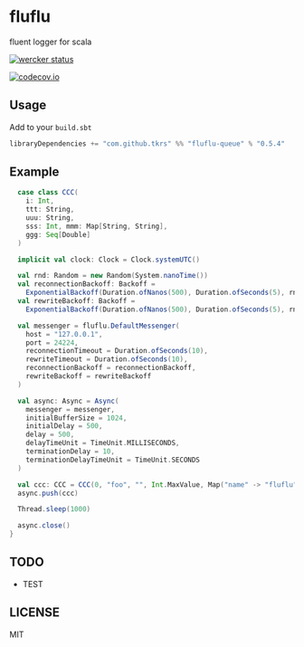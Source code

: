 # fluflu
fluent logger for scala

[![wercker status](https://app.wercker.com/status/d754e7976e64af6e1065568b43b27ac7/m "wercker status")](https://app.wercker.com/project/bykey/d754e7976e64af6e1065568b43b27ac7)

[![codecov.io](http://codecov.io/github/tkrs/fluflu/coverage.svg?branch=master)](http://codecov.io/github/tkrs/fluflu?branch=master)

## Usage

Add to your `build.sbt`

```scala
libraryDependencies += "com.github.tkrs" %% "fluflu-queue" % "0.5.4"
```

## Example
```scala
  case class CCC(
    i: Int,
    ttt: String,
    uuu: String,
    sss: Int, mmm: Map[String, String],
    ggg: Seq[Double]
  )

  implicit val clock: Clock = Clock.systemUTC()

  val rnd: Random = new Random(System.nanoTime())
  val reconnectionBackoff: Backoff =
    ExponentialBackoff(Duration.ofNanos(500), Duration.ofSeconds(5), rnd)
  val rewriteBackoff: Backoff =
    ExponentialBackoff(Duration.ofNanos(500), Duration.ofSeconds(5), rnd)

  val messenger = fluflu.DefaultMessenger(
    host = "127.0.0.1",
    port = 24224,
    reconnectionTimeout = Duration.ofSeconds(10),
    rewriteTimeout = Duration.ofSeconds(10),
    reconnectionBackoff = reconnectionBackoff,
    rewriteBackoff = rewriteBackoff
  )

  val async: Async = Async(
    messenger = messenger,
    initialBufferSize = 1024,
    initialDelay = 500,
    delay = 500,
    delayTimeUnit = TimeUnit.MILLISECONDS,
    terminationDelay = 10,
    terminationDelayTimeUnit = TimeUnit.SECONDS
  )

  val ccc: CCC = CCC(0, "foo", "", Int.MaxValue, Map("name" -> "fluflu"), Seq(1.2, Double.MaxValue, Double.MinValue))
  async.push(ccc)

  Thread.sleep(1000)

  async.close()
}
```

## TODO

- TEST

## LICENSE

MIT
